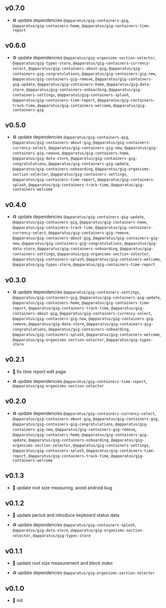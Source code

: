 ## v0.7.0

* ♻️ update dependencies `@apparatus/gig-containers-gig`, `@apparatus/gig-containers-home`, `@apparatus/gig-containers-time-report`

## v0.6.0

* ♻️ update dependencies `@apparatus/gig-organisms-section-selector`, `@apparatus/gig-types-store`, `@apparatus/gig-containers-currency-select`, `@apparatus/gig-containers-about-gig`, `@apparatus/gig-containers-gig-congratulations`, `@apparatus/gig-containers-gig-new`, `@apparatus/gig-containers-gig-remove`, `@apparatus/gig-containers-gig-update`, `@apparatus/gig-containers-home`, `@apparatus/gig-data-store`, `@apparatus/gig-containers-onboarding`, `@apparatus/gig-containers-settings`, `@apparatus/gig-containers-splash`, `@apparatus/gig-containers-time-report`, `@apparatus/gig-containers-track-time`, `@apparatus/gig-containers-welcome`, `@apparatus/gig-containers-gig`

## v0.5.0

* ♻️ update dependencies `@apparatus/gig-containers-gig`, `@apparatus/gig-containers-about-gig`, `@apparatus/gig-containers-currency-select`, `@apparatus/gig-containers-gig-new`, `@apparatus/gig-containers-gig-remove`, `@apparatus/gig-containers-home`, `@apparatus/gig-data-store`, `@apparatus/gig-containers-gig-congratulations`, `@apparatus/gig-containers-gig-update`, `@apparatus/gig-containers-onboarding`, `@apparatus/gig-organisms-section-selector`, `@apparatus/gig-containers-settings`, `@apparatus/gig-containers-time-report`, `@apparatus/gig-containers-splash`, `@apparatus/gig-containers-track-time`, `@apparatus/gig-containers-welcome`

## v0.4.0

* ♻️ update dependencies `@apparatus/gig-containers-gig-update`, `@apparatus/gig-containers-gig`, `@apparatus/gig-containers-home`, `@apparatus/gig-containers-track-time`, `@apparatus/gig-containers-currency-select`, `@apparatus/gig-containers-gig-remove`, `@apparatus/gig-containers-about-gig`, `@apparatus/gig-containers-gig-new`, `@apparatus/gig-containers-gig-congratulations`, `@apparatus/gig-data-store`, `@apparatus/gig-containers-onboarding`, `@apparatus/gig-containers-settings`, `@apparatus/gig-organisms-section-selector`, `@apparatus/gig-containers-splash`, `@apparatus/gig-containers-welcome`, `@apparatus/gig-types-store`, `@apparatus/gig-containers-time-report`

## v0.3.0

* ♻️ update dependencies `@apparatus/gig-containers-settings`, `@apparatus/gig-containers-gig`, `@apparatus/gig-containers-gig-update`, `@apparatus/gig-containers-home`, `@apparatus/gig-containers-time-report`, `@apparatus/gig-containers-track-time`, `@apparatus/gig-containers-about-gig`, `@apparatus/gig-containers-currency-select`, `@apparatus/gig-containers-gig-new`, `@apparatus/gig-containers-gig-remove`, `@apparatus/gig-data-store`, `@apparatus/gig-containers-gig-congratulations`, `@apparatus/gig-containers-onboarding`, `@apparatus/gig-containers-splash`, `@apparatus/gig-containers-welcome`, `@apparatus/gig-organisms-section-selector`, `@apparatus/gig-types-store`

## v0.2.1

* 🐞 fix time report edit page

* ♻️ update dependencies `@apparatus/gig-containers-time-report`, `@apparatus/gig-organisms-section-selector`

## v0.2.0

* ♻️ update dependencies `@apparatus/gig-containers-currency-select`, `@apparatus/gig-containers-about-gig`, `@apparatus/gig-containers-gig`, `@apparatus/gig-containers-gig-congratulations`, `@apparatus/gig-containers-gig-new`, `@apparatus/gig-containers-gig-remove`, `@apparatus/gig-containers-home`, `@apparatus/gig-containers-gig-update`, `@apparatus/gig-containers-onboarding`, `@apparatus/gig-organisms-section-selector`, `@apparatus/gig-containers-settings`, `@apparatus/gig-containers-splash`, `@apparatus/gig-containers-time-report`, `@apparatus/gig-containers-track-time`, `@apparatus/gig-containers-welcome`

## v0.1.3

* 🐞 update root size measuring, avoid android bug

## v0.1.2

* 🐞 update period and introduce keyboard status data

* ♻️ update dependencies `@apparatus/gig-containers-splash`, `@apparatus/gig-data-store`, `@apparatus/gig-organisms-section-selector`, `@apparatus/gig-types-store`

## v0.1.1

* 🐞 update root size measurement and block index

* ♻️ update dependencies `@apparatus/gig-organisms-section-selector`

## v0.1.0

* 🐣 init
